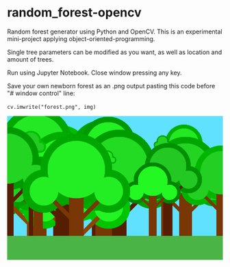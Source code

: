 # random_forest-opencv
Random forest generator using Python and OpenCV.
This is an experimental mini-project applying object-oriented-programming.

Single tree parameters can be modified as you want, as well as location and amount of trees.

Run using Jupyter Notebook.
Close window pressing any key.

Save your own newborn forest as an .png output pasting this code before "# window control" line:

`cv.imwrite("forest.png", img)`

![Random forest example](/forest.png)
